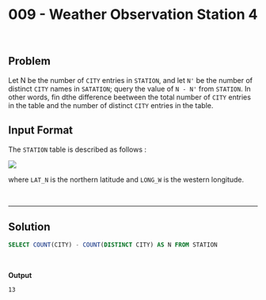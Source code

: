 # 009 - Weather Observation Station 4

<br>

## Problem

Let N be the number of `CITY` entries in `STATION`, and let `N'` be the number of distinct `CITY` names in `SATATION`; query the value of `N - N'` from `STATION`. In other words, fin dthe difference beetween the total number of `CITY` entries in the table and the number of distinct `CITY` entries in the table.


## Input Format

The `STATION` table is described as follows :

![](https://s3.amazonaws.com/hr-challenge-images/9336/1449345840-5f0a551030-Station.jpg)

where `LAT_N` is the northern latitude and `LONG_W` is the western longitude.

<br>

---

## Solution


```SQL
SELECT COUNT(CITY) - COUNT(DISTINCT CITY) AS N FROM STATION
```

<br>

**Output**

```
13
```
